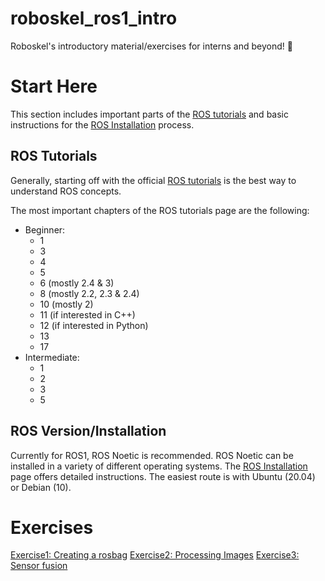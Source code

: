 # roboskel_ros1_intro
Roboskel's introductory material/exercises for interns and beyond! :robot:

# Start Here
This section includes important parts of the [ROS tutorials](./README.md#ROS-Tutorials) and basic instructions for the [ROS Installation](./README.md#ROS-Installation) process.

## ROS Tutorials
Generally, starting off with the official [ROS tutorials](https://wiki.ros.org/ROS/Tutorials) is the best way to understand ROS concepts.

The most important chapters of the ROS tutorials page are the following:
* Beginner:
  * 1 
  * 3
  * 4
  * 5
  * 6 (mostly 2.4 & 3)
  * 8 (mostly 2.2, 2.3 & 2.4)
  * 10 (mostly 2)
  * 11 (if interested in C++)
  * 12 (if interested in Python)
  * 13
  * 17
* Intermediate:
  * 1
  * 2
  * 3
  * 5

## ROS Version/Installation
Currently for ROS1, ROS Noetic is recommended. ROS Noetic can be installed in a variety of different operating systems. The [ROS Installation](https://wiki.ros.org/noetic/Installation) page offers detailed instructions. The easiest route is with Ubuntu (20.04) or Debian (10).

# Exercises
[Exercise1: Creating a rosbag](./exercises/ex1.md)
[Exercise2: Processing Images](./exercises/ex2.md)
[Exercise3: Sensor fusion](./exercises/ex3.md)
